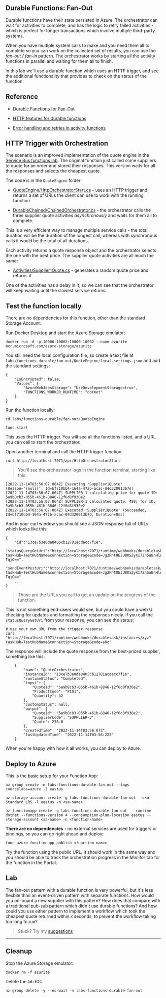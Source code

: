 ## Durable Functions: Fan-Out

Durable functions have their state persisted in Azure. The orchestrator can wait for activities to complete, and has the logic to retry failed activities - which is perfect for longer transactions which involve multiple third-party systems.

When you have multiple system calls to make and you need them all to complete so you can work on the collected set of results, you can use the _fan-out / fan-in_ pattern. The orchestrator works by starting all the activity functions in parallel and waiting for them all to finish.

In this lab we'll use a durable function which uses an HTTP trigger, and see the additional functionality that provides to check on the status of the function.

## Reference

- [Durable Functions for Fan-Out](https://learn.microsoft.com/en-us/azure/azure-functions/durable/durable-functions-overview?tabs=csharp#human)

- [HTTP features for durable functions](https://learn.microsoft.com/en-us/azure/azure-functions/durable/durable-functions-http-features?tabs=csharp)

- [Error handling and retries in activity functions](https://learn.microsoft.com/en-us/azure/azure-functions/durable/durable-functions-error-handling?tabs=csharp)

## HTTP Trigger with Orchestration

The scenario is an improved implementation of the quote engine in the [Service Bus functions lab](/labs/functions/servicebus/README.md). The original function just called some suppliers to quote for an order and stored their responses. This version waits for all the responses and selects the cheapest quote.

The code is in the `QuoteEngine` folder:

- [QuoteEngine/HttpOrchestratorStart.cs](/labs/functions-durable/fan-out/QuoteEngine/HttpOrchestratorStart.cs) - uses an HTTP trigger and returns a set of URLs the client can use to work with the running function

- [DurableChained/ChainedOrchestrator.cs](/labs/functions-durable/fan-out/QuoteEngine/QuoteOrchestrator.cs) - the orchestrator calls the three supplier quote activities _asynchronously_ and waits for them all to complete.

This is a very efficient way to manage multiple service calls - the total duration will be the duration of the longest call, whereas with synchronous calls it would be the total of all durations.

Each activity returns a quote response object and the orchestrator selects the one with the best price. The supplier quote activities are all much the same:

- [Activities/Supplier1Quote.cs](/labs/functions-durable/fan-out/QuoteEngine/Activities/Supplier1Quote.cs) - generates a random quote price and returns it

One of the activities has a delay in it, so we can see that the orchestrator will keep waiting until the slowest service returns.

## Test the function locally

There are no dependencies for this function, other than the standard Storage Account.

Run Docker Desktop and start the Azure Storage emulator:

```
docker run -d -p 10000-10002:10000-10002 --name azurite mcr.microsoft.com/azure-storage/azurite
```

You still need the local configuration file, so create a text file at `labs/functions-durable/fan-out/QuoteEngine/local.settings.json` and add the standard settings:

```
{
    "IsEncrypted": false,
    "Values": {
        "AzureWebJobsStorage": "UseDevelopmentStorage=true",
        "FUNCTIONS_WORKER_RUNTIME": "dotnet"
    }
}
```

Run the function locally:

```
cd labs/functions-durable/fan-out/QuoteEngine

func start
```

This uses the HTTP trigger. You will see all the functions listed, and a URL you can call to start the orchestrator.

Open another terminal and call the HTTP trigger function:

```
curl http://localhost:7071/api/HttpOrchestratorStart
```

> You'll see the orchestrator logs in the function terminal, starting like this:

```
[2022-11-14T03:56:07.064Z] Executing 'Supplier1Quote' (Reason='(null)', Id=bf710bb4-164a-472b-acac-04d320913b7d)
[2022-11-14T03:56:07.064Z] SUPPLIER-1 calculating price for quote ID: 5a9b8cb3-055b-461b-8846-12f6d8f930e2
[2022-11-14T03:56:07.064Z] SUPPLIER-1 calculated quote: 480; for ID: 5a9b8cb3-055b-461b-8846-12f6d8f930e2
[2022-11-14T03:56:07.064Z] Executed 'Supplier1Quote' (Succeeded, Id=bf710bb4-164a-472b-acac-04d320913b7d, Duration=0ms)
```

And in your curl window you should see a JSON response full of URLs which looks like this:

```
{
    "id":"13ce7b3e0da8405cb12781acdacc7f1e",
    "statusQueryGetUri":"http://localhost:7071/runtime/webhooks/durabletask/instances/13ce7b3e0da8405cb12781acdacc7f1e?taskHub=TestHubName&connection=Storage&code=Jg2Pnt0EJU8OS2yXI7Zn5aBnHldpfGkvkwppeu6F2Xj2AzFuQ-TqjQ==",
    "sendEventPostUri":"http://localhost:7071/runtime/webhooks/durabletask/instances/13ce7b3e0da8405cb12781acdacc7f1e/raiseEvent/{eventName}?taskHub=TestHubName&connection=Storage&code=Jg2Pnt0EJU8OS2yXI7Zn5aBnHldpfGkvkwppeu6F2Xj2AzFuQ-TqjQ=="
    ...
}
```

> Those are the URLs you call to get an update on the progress of the function.

This is not something end-users would see, but you could have a web UI checking for updates and formatting the responses nicely. If you call the `statusQueryGetUri` from your response, you can see the status:

```
# use your own URL from the trigger response
curl "http://localhost:7071/runtime/webhooks/durabletask/instances/xyz?taskHub=TestHubName&connection=Storage&code=abc"
```

The response will include the quote response from the best-priced supplier, something like this:

```
    {
        "name": "QuoteOrchestrator",
        "instanceId": "13ce7b3e0da8405cb12781acdacc7f1e",
        "runtimeStatus": "Completed",
        "input": {
            "QuoteId": "5a9b8cb3-055b-461b-8846-12f6d8f930e2",
            "ProductCode": "P101",
            "Quantity": 32
        },
        "customStatus": null,
        "output": {
            "QuoteId": "5a9b8cb3-055b-461b-8846-12f6d8f930e2",
            "SupplierCode": "SUPPLIER-3",
            "Quote": 256.0
        },
        "createdTime": "2022-11-14T03:56:07Z",
        "lastUpdatedTime": "2022-11-14T03:56:22Z"
    }
```

When you're happy with how it all works, you can deploy to Azure.

## Deploy to Azure

This is the basic setup for your Function App:

```
az group create -n labs-functions-durable-fan-out --tags courselabs=azure -l eastus

az storage account create -g labs-functions-durable-fan-out --sku Standard_LRS -l eastus -n <sa-name>

az functionapp create -g labs-functions-durable-fan-out  --runtime dotnet --functions-version 4 --consumption-plan-location eastus --storage-account <sa-name> -n <function-name> 
```

**There are no dependencies** - no external services are used for triggers or bindings, so you can go right ahead and deploy:

```
func azure functionapp publish <function-name>
```

Try the function using the public URL. It should work in the same way and you should be able to track the orchestration progress in the _Monitor_ tab for the function in the Portal.

## Lab

The fan-out pattern with a durable function is very powerful, but it's less flexbile than an event-driven pattern with separate functions. How would you on-board a new supplier with this pattern? How does that compare with a traditional pub-sub pattern which didn't use durable functions? And how could you use either pattern to implement a workflow which took the cheapest quote returned within _x_ seconds, to prevent the workflow taking too long to run?

> Stuck? Try my [suggestions](suggestions.md) 
___

## Cleanup

Stop the Azure Storage emulator:

```
docker rm -f azurite
```

Delete the lab RG:

```
az group delete -y --no-wait -n labs-functions-durable-fan-out
```
